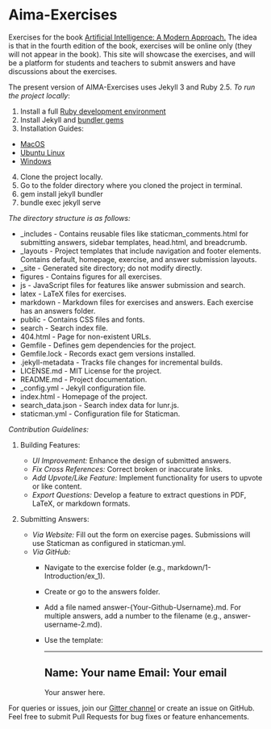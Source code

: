 # Aima-Exercises

Exercises for the book [Artificial Intelligence: A Modern Approach.](http://aima.cs.berkeley.edu/) The idea is that in the fourth edition of the book, exercises will be online only (they will not appear in the book). This site will showcase the exercises, and will be a platform for students and teachers to submit answers and have discussions about the exercises.

The present version of AIMA-Exercises uses Jekyll 3 and Ruby 2.5.
*To run the project locally*:
1. Install a full [Ruby development environment](https://jekyllrb.com/docs/installation/)
2. Install Jekyll and [bundler gems](https://jekyllrb.com/docs/ruby-101/#bundler)
3. Installation Guides:
  - [MacOS](https://jekyllrb.com/docs/installation/macos/)
  - [Ubuntu Linux](https://jekyllrb.com/docs/installation/ubuntu/)
  - [Windows](https://jekyllrb.com/docs/installation/windows/)
4. Clone the project locally.
5. Go to the folder directory where you cloned the project in terminal.
6. gem install jekyll bundler
7. bundle exec jekyll serve

*The directory structure is as follows:*
* _includes - Contains reusable files like staticman_comments.html for submitting answers, sidebar templates, head.html, and breadcrumb.
* _layouts - Project templates that include navigation and footer elements. Contains default, homepage, exercise, and answer submission layouts.
* _site - Generated site directory; do not modify directly.
* figures - Contains figures for all exercises.
* js - JavaScript files for features like answer submission and search.
* latex - LaTeX files for exercises.
* markdown - Markdown files for exercises and answers. Each exercise has an answers folder.
* public - Contains CSS files and fonts.
* search - Search index file.
* 404.html - Page for non-existent URLs.
* Gemfile - Defines gem dependencies for the project.
* Gemfile.lock - Records exact gem versions installed.
* .jekyll-metadata - Tracks file changes for incremental builds.
* LICENSE.md - MIT License for the project.
* README.md - Project documentation.
* _config.yml - Jekyll configuration file.
* index.html - Homepage of the project.
* search_data.json - Search index data for lunr.js.
* staticman.yml - Configuration file for Staticman.

*Contribution Guidelines:*

1. Building Features:
   - *UI Improvement:* Enhance the design of submitted answers.
   - *Fix Cross References:* Correct broken or inaccurate links.
   - *Add Upvote/Like Feature:* Implement functionality for users to upvote or like content.
   - *Export Questions:* Develop a feature to extract questions in PDF, LaTeX, or markdown formats.

2. Submitting Answers:
   - *Via Website:* Fill out the form on exercise pages. Submissions will use Staticman as configured in staticman.yml.
   - *Via GitHub:*
     - Navigate to the exercise folder (e.g., markdown/1-Introduction/ex_1).
     - Create or go to the answers folder.
     - Add a file named answer-{Your-Github-Username}.md. For multiple answers, add a number to the filename (e.g., answer-username-2.md).
     - Use the template:
       
       ---
       Name: Your name
       Email: Your email
       ---
       Your answer here.
       

For queries or issues, join our [Gitter channel](https://gitter.im/aimacode/Lobby) or create an issue on GitHub. Feel free to submit Pull Requests for bug fixes or feature enhancements.
